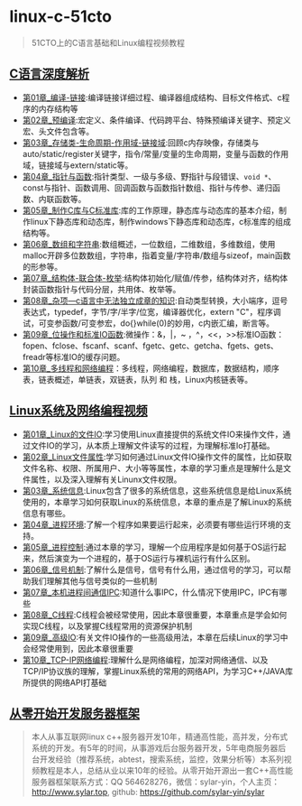 # linux-c-51cto

> 51CTO上的C语言基础和Linux编程视频教程

## [C语言深度解析](https://edu.51cto.com/topic/1756.html)

+ [第01章_编译-链接](https://edu.51cto.com/course/10874.html):编译链接详细过程、编译器组成结构、目标文件格式、c程序的内存结构等
+ [第02章_预编译](https://edu.51cto.com/course/14241.html):宏定义、条件编译、代码跨平台、特殊预编译关键字、预定义宏、头文件包含等。
+ [第03章_存储类-生命周期-作用域-链接域](https://edu.51cto.com/course/14264.html):回顾c内存映像，存储类与auto/static/register关键字，指令/常量/变量的生命周期，变量与函数的作用域，链接域与extern/static等。
+ [第04章_指针与函数](https://edu.51cto.com/course/14967.html):指针类型、一级与多级、野指针与段错误、`void *`、const与指针、函数调用、回调函数与函数指针数组、指针与传参、递归函数、内联函数等。
+ [第05章_制作C库与C标准库](https://edu.51cto.com/course/15685.html):库的工作原理，静态库与动态库的基本介绍，制作linux下静态库和动态库，制作windows下静态库和动态库，c标准库的组成结构等。
+ [第06章_数组和字符串](https://edu.51cto.com/course/15123.html):数组概述，一位数组，二维数组，多维数组，使用malloc开辟多位数数组，字符串，指着变量/字符串/数组与sizeof，main函数的形参等。
+ [第07章_结构体-联合体-枚举](https://edu.51cto.com/course/15522.html):结构体初始化/赋值/传参，结构体对齐，结构体封装函数指针与代码分层，共用体、枚举等。
+ [第08章_杂项—c语言中无法独立成章的知识](https://edu.51cto.com/course/15550.html):自动类型转换，大小端序，逗号表达式，typedef，字节/字/半字/位宽，编译器优化，extern "C"，程序调试，可变参函数/可变参宏，do{}while(0)的妙用，c内嵌汇编，断言等。
+ [第09章_位操作和标准IO函数](https://edu.51cto.com/course/15577.html):微操作：&，|，~ ，^，<<，>>标准IO函数：fopen、fclose、fscanf、scanf、fgetc、getc、getcha、fgets、gets、freadr等标准IO的缓存问题。
+ [第10章_多线程和网络编程](https://edu.51cto.com/course/15643.html)：多线程，网络编程，数据库，数据结构，顺序表，链表概述，单链表，双链表，队列 和 栈，Linux内核链表等。
  
## [Linux系统及网络编程视频](https://edu.51cto.com/topic/1527.html)

+ [第01章_Linux的文件IO](https://edu.51cto.com/course/13082.html):学习使用Linux直接提供的系统文件IO来操作文件，通过文件IO的学习，从本质上理解文件读写的过程，为理解标准Io打基础。
+ [第02章_Linux文件属性](https://edu.51cto.com/course/13121.html):学习如何通过Linux文件IO操作文件的属性，比如获取文件名称、权限、所属用户、大小等等属性，本章的学习重点是理解什么是文件属性，以及深入理解有关Linunx文件权限。
+ [第03章_系统信息](https://edu.51cto.com/course/13140.html):Linux包含了很多的系统信息，这些系统信息是给Linux系统使用的，本章学习如何获取Linux的系统信息，本章的重点是了解Linux的系统信息有哪些。
+ [第04章_进程环境](https://edu.51cto.com/course/13214.html):了解一个程序如果要运行起来，必须要有哪些运行环境的支持。
+ [第05章_进程控制](https://edu.51cto.com/course/13344.html):通过本章的学习，理解一个应用程序是如何基于OS运行起来，然后演变为一个进程的，基于OS运行与裸机运行有什么区别。
+ [第06章_信号机制](https://edu.51cto.com/course/13387.html):了解什么是信号，信号有什么用，通过信号的学习，可以帮助我们理解其他与信号类似的一些机制
+ [第07章_本机进程间通信IPC](https://edu.51cto.com/course/13462.html):知道什么事IPC，什么情况下使用IPC，IPC有哪些
+ [第08章_C线程](https://edu.51cto.com/course/13512.html):C线程会被经常使用，因此本章很重要，本章重点是学会如何实现C线程，以及掌握C线程常用的资源保护机制
+ [第09章_高级IO](https://edu.51cto.com/course/13558.html):有关文件IO操作的一些高级用法，本章在后续Linux的学习中会经常使用到，因此本章很重要
+ [第10章_TCP-IP网络编程](https://edu.51cto.com/course/13655.html):理解什么是网络编程，加深对网络通信、以及TCP/IP协议族的理解，掌握Linux系统的常用的网络API，为学习C++/JAVA库所提供的网络API打基础

## [从零开始开发服务器框架](https://www.bilibili.com/video/av53602631)

> 本人从事互联网linux c++服务器开发10年，精通高性能，高并发，分布式系统的开发。有5年的时间，从事游戏后台服务器开发，5年电商服务器后台开发经验（推荐系统，abtest，搜索系统，监控，效果分析等）本系列视频教程是本人，总结从业以来10年的经验。从零开始开源出一套C++高性能服务器框架联系方式：QQ 564628276，微信：sylar-yin，个人主页：http://www.sylar.top, github: https://github.com/sylar-yin/sylar